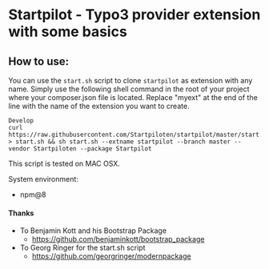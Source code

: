# Startpilot - Typo3 provider extension with some basics


## How to use:

You can use the `start.sh` script to clone `startpilot` as extension with any name. Simply use the following shell command in the root of your project where your composer.json file is located. Replace "myext" at the end of the line with the name of the extension you want to create. 

```
Develop
curl https://raw.githubusercontent.com/Startpiloten/startpilot/master/start.sh > start.sh && sh start.sh --extname startpilot --branch master --vendor Startpiloten --package Startpilot

```
This script is tested on MAC OSX.

System environment:
* npm@8

#### Thanks
* To Benjamin Kott and his Bootstrap Package 
	*  https://github.com/benjaminkott/bootstrap_package
* To Georg Ringer for the start.sh script
    * https://github.com/georgringer/modernpackage
